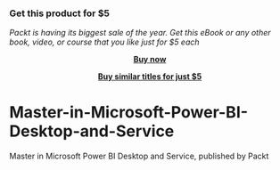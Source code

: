 
### Get this product for $5

<i>Packt is having its biggest sale of the year. Get this eBook or any other book, video, or course that you like just for $5 each</i>


<b><p align='center'>[Buy now](https://packt.link/9781801819961)</p></b>


<b><p align='center'>[Buy similar titles for just $5](https://subscription.packtpub.com/search)</p></b>


# Master-in-Microsoft-Power-BI-Desktop-and-Service
Master in Microsoft Power BI Desktop and Service, published by Packt
